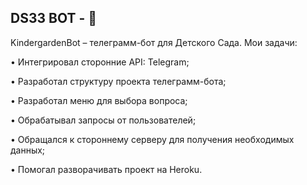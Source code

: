 ## DS33 BOT - 🤖

KindergardenBot – телеграмм-бот для Детского Сада.
Мои задачи:

• Интегрировал сторонние API: Telegram;

• Разработал структуру проекта телеграмм-бота;

• Разработал меню для выбора вопроса;

• Обрабатывал запросы от пользователей;

• Обращался к стороннему серверу для получения необходимых данных;

• Помогал разворачивать проект на Heroku.
